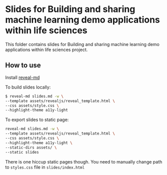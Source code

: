 # Slides for Building and sharing machine learning demo applications within life sciences

This folder contains slides for Building and sharing machine learning demo applications within life sciences project.

## How to use

Install [reveal-md](https://github.com/webpro/reveal-md)

To build slides locally: 

```bash
$ reveal-md slides.md -w \
--template assets/revealjs/reveal_template.html \
--css assets/style.css \
--highlight-theme a11y-light
```

To export slides to static page: 

```bash
reveal-md slides.md -w \
--template assets/revealjs/reveal_template.html \
--css assets/style.css \
--highlight-theme a11y-light \
--static-dirs assets/ \
--static slides
```

There is one hiccup static pages though. You need to manually change path to `styles.css` file in `slides/index.html` 
